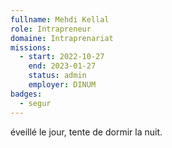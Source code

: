 ```yaml
---
fullname: Mehdi Kellal
role: Intrapreneur
domaine: Intraprenariat
missions:
  - start: 2022-10-27
    end: 2023-01-27
    status: admin
    employer: DINUM
badges:
  - segur
---
```


éveillé le jour, tente de dormir la nuit.
